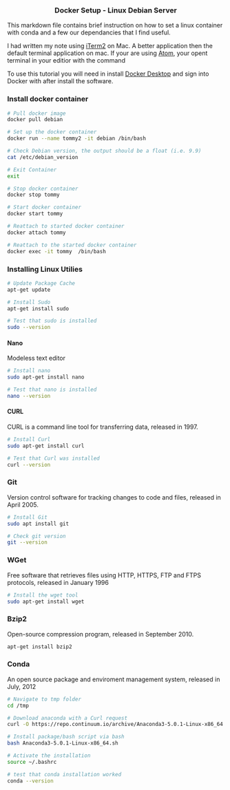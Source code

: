 ### <center> Docker Setup - Linux Debian Server

This markdown file contains brief instruction on how to set a linux container with conda and a few our dependancies that I find useful.

I had written my note using [iTerm2](https://www.iterm2.com/) on Mac. A better application then the default terminal application on mac. If your are using [Atom](https://atom.io/), your opent terminal in your editior with the command

To use this tutorial you will need in install [Docker Desktop](https://www.docker.com/products/docker-desktop) and sign into Docker with after install the software.

### Install docker container

```bash
# Pull docker image  
docker pull debian

# Set up the docker container
docker run --name tommy2 -it debian /bin/bash

# Check Debian version, the output should be a float (i.e. 9.9)
cat /etc/debian_version

# Exit Container
exit

# Stop docker container
docker stop tommy

# Start docker container
docker start tommy

# Reattach to started docker container
docker attach tommy

# Reattach to the started docker container
docker exec -it tommy  /bin/bash
```


### Installing Linux Utilies
```bash
# Update Package Cache
apt-get update

# Install Sudo
apt-get install sudo

# Test that sudo is installed
sudo --version
```

#### Nano

Modeless text editor
```bash
# Install nano
sudo apt-get install nano

# Test that nano is installed
nano --version
```

#### CURL

CURL is a command line tool for transferring data, released in 1997.
```bash
# Install Curl
sudo apt-get install curl

# Test that Curl was installed
curl --version
```

### Git

Version control software for tracking changes to code and files, released in April 2005.

```bash
# Install Git
sudo apt install git

# Check git version
git --version
```


### WGet

Free software that retrieves files using HTTP, HTTPS, FTP and FTPS protocols, released in January 1996

```bash
# Install the wget tool
sudo apt-get install wget
```

### Bzip2
Open-source compression program, released in September 2010.
```bash
apt-get install bzip2
```

### Conda
An open source package and enviroment management system, released in July, 2012
```bash
# Navigate to tmp folder
cd /tmp

# Download anaconda with a Curl request
curl -O https://repo.continuum.io/archive/Anaconda3-5.0.1-Linux-x86_64.sh

# Install package/bash script via bash
bash Anaconda3-5.0.1-Linux-x86_64.sh

# Activate the installation
source ~/.bashrc

# test that conda installation worked
conda --version
```
